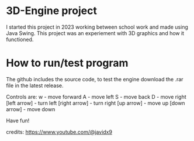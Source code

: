 # 3D-Engine project

I started this project in 2023 working between school work and made using Java Swing.
This project was an experiement with 3D graphics and how it functioned.

# How to run/test program

The github includes the source code, to test the engine download the .rar file in the latest
release.

Controls are:
w - move forward
A - move left
S - move back
D - move right
[left arrow] - turn left
[right arrow] - turn right
[up arrow] - move up
[down arrow] - move down

Have fun!


credits: https://www.youtube.com/@javidx9

